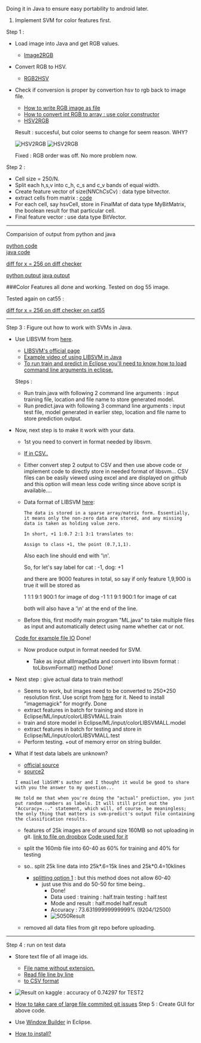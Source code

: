 Doing it in Java to ensure easy portability to android later.

1. Implement SVM for color features first. 

Step 1 : 

+ Load image into Java and get RGB values.
	+ [Image2RGB](http://www.tutorialspoint.com/java_dip/understand_image_pixels.htm)
+ Convert RGB to HSV.
	+ [RGB2HSV](http://stackoverflow.com/a/2399174)
+ Check if conversion is proper by convertion hsv to rgb back to image file.
	+ [How to write RGB image as file](http://www.lac.inpe.br/JIPCookbook/1300-create-rgb.jsp)
	+ [How to convert int RGB to array : use color constructor](http://docs.oracle.com/javase/7/docs/api/java/awt/Color.html)
	+ [HSV2RGB](http://docs.oracle.com/javase/7/docs/api/java/awt/Color.html#HSBtoRGB(float,%20float,%20float))

	Result : succesful, but color seems to change for seem reason. WHY?

	![HSV2RGB](sample/dog.55.jpg)
	![HSV2RGB](sample/dog.55hsv2file.png)

	Fixed : RGB order was off. No more problem now. 

Step 2 : 

+ Cell size = 250/N.
+ Split each h,s,v into c_h, c_s and c_v bands of equal width.
+ Create feature vector of size(N*N*Ch*Cs*Cv) : data type bitvector.
+ extract cells from matrix : [code](trash/testExtractCells.java)
+ For each cell, say hsvCell,  store in FinalMat of data type MyBitMatrix, the boolean result for that particular cell.
+ Final feature vector : use data type BitVector. 

-----

Comparision of output from python and java 

[python code](pythonEasyCompare.py)    
[java code](ML.java)    
 
[diff for x = 256 on diff checker](https://www.diffchecker.com/ec85wi5z)

[python output](color_from_pythonx256.txt)
[java output](color_from_Javax256.txt)

###Color Features all done and working. Tested on dog 55 image.

Tested again on cat55 : 

[diff for x = 256 on diff checker on cat55](https://www.diffchecker.com/psca0yxo)

------

Step 3 : Figure out how to work with SVMs in Java.

+ Use LIBSVM from [here](http://www.csie.ntu.edu.tw/~cjlin/cgi-bin/libsvm.cgi?+http://www.csie.ntu.edu.tw/~cjlin/libsvm+zip).
	+ [LIBSVM's official page](http://www.csie.ntu.edu.tw/~cjlin/libsvm/)
	+ [Example video of using LIBSVM in Java](https://www.youtube.com/watch?v=gePWtNAQcK8)
	+ [To run train and predict in Eclipse you'll need to know how to load command line arguments in eclipse.](http://www.cs.colostate.edu/helpdocs/eclipseCommLineArgs.html)

	Steps :
	+ Run train.java with following 2 command line arguments : input training file, location and file name to store generated model.
	+ Run predict.java with following 3 command line arguments : input test file, model generated in earlier step, location and file name to store prediction output.

+ Now, next step is to make it work with your data.
	+ 1st you need to convert in format needed by libsvm. 
	+ [If in CSV..](https://nayefreza.wordpress.com/2013/09/18/converting-csv-file-to-libsvm-compatible-data-file-using-java/)
	+ Either convert step 2 output to CSV and then use above code or implement code to directly store in needed format of libsvm...
		CSV files can be easily viewed using excel and are displayed on github and this option will mean less code writing since above script is available....

	+ Data format of LIBSVM [here](http://stats.stackexchange.com/questions/61328/libsvm-data-format):

		```
		The data is stored in a sparse array/matrix form. Essentially, it means only the non-zero data are stored, and any missing data is taken as holding value zero. 

		In short, +1 1:0.7 2:1 3:1 translates to:

		Assign to class +1, the point (0.7,1,1).
		```

		Also each line should end with '\n'.

		So, for let's say label for cat : -1, dog: +1

		and there are 9000 features in total, so say if only feature 1,9,900 is true it will be stored as 

		1 1:1 9:1 900:1 for image of dog
	   -1 1:1 9:1 900:1 for image of cat

	   both will also have a '\n' at the end of the line.

	+ Before this, first modify main program "ML.java" to take multiple files as input and automatically detect using name whether cat or not.

	[Code for example file IO](PaperImplementation/Eclipse/ML/src/generalTestArea/testFileIO.java)
	Done!

	+ Now produce output in format needed for SVM. 

		+ Take as input allImageData and convert into libsvm format : toLibsvmFormat() method
			Done!

+ Next step : give actual data to train method!
	+ Seems to work, but images need to be converted to 250*250 resolution first.
		Use script from [here](https://github.com/Safadurimo/cats-and-dogs/blob/master/resize.sh) for it. Need to install "imagemagick" for mogrify.
		Done
	+ extract features in batch for training and store in Eclipse/ML/input/colorLIBSVMALL.train
	+ train and store model in Eclipse/ML/input/colorLIBSVMALL.model
	+ extract features in batch for testing and store in Eclipse/ML/input/colorLIBSVMALL.test
	+ Perform testing.
		+out of memory error on string builder.

+ What if test data labels are unknown?
	+ [official source](http://www.csie.ntu.edu.tw/~cjlin/libsvm/faq.html#f431)
	+ [source2](https://www.biostars.org/p/961/) 

	```
	I emailed libSVM's author and I thought it would be good to share with you the answer to my question...

	He told me that when you're doing the "actual" prediction, you just put random numbers as labels. It will still print out the "Accuracy=..." statement, which will, of course, be meaningless; the only thing that matters is svm-predict's output file containing the classification results.
	```
	+ features of 25k images are of around size 160MB so not uploading in git. [link to file on dropbox]()
	[Code used for it](https://github.com/sjs7007/FinalProject/commit/7157d3e96967c0c82fcd2337e8c884d94869bac7)
	+ split the 160mb file into 60-40 as 60% for training and 40% for testing
	+ so.. split 25k line data into 25k*.6=15k lines and 25k*0.4=10klines
		+ [splitting option 1](http://askubuntu.com/questions/411971/command-to-split-a-text-file-according-to-number-of-lines) : but this method does not allow 60-40
			+ just use this and do 50-50 for time being..
				+ Done!
				+ Data used :
					training : half.train
					testing : half.test
				+ Mode and result : 
					half.model
					half.result
				+ Accuracy : 73.63199999999999% (9204/12500)
				+ ![5050Result](sample/5050Result.png)

	+ removed all data files from git repo before uploading.


----

Step 4 : run on test data
+ Store text file of all image ids.
	+ [File name without extension.](http://stackoverflow.com/questions/924394/how-to-get-file-name-without-the-extension)
	+ [Read file line by line](http://stackoverflow.com/questions/5868369/how-to-read-a-large-text-file-line-by-line-using-java)
	+ [to CSV format](http://www.mkyong.com/java/how-to-export-data-to-csv-file-java/)
+ ![Result on kaggle : accuracy of 0.74297 for TEST2](sample/kaggleTest2Result.png)

+ [How to take care of large file commited git issues](http://stackoverflow.com/questions/2100907/how-to-remove-delete-a-large-file-from-commit-history-in-git-repository)
Step 5 : Create GUI for above code.

+ Use [Window Builder](https://eclipse.org/windowbuilder/) in Eclipse.
+ [How to install?](https://eclipse.org/windowbuilder/download.php)
